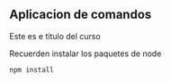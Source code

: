 ## Aplicacion de comandos

Este es e titulo del curso

Recuerden instalar los paquetes de node

```
npm install
```